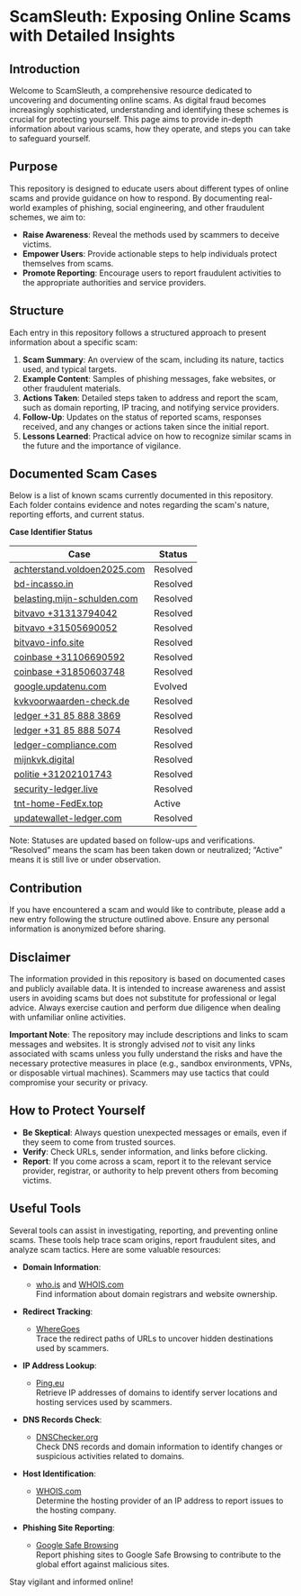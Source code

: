 # ScamSleuth: Exposing Online Scams with Detailed Insights

## Introduction
Welcome to ScamSleuth, a comprehensive resource dedicated to uncovering and documenting online scams. As digital fraud becomes increasingly sophisticated, understanding and identifying these schemes is crucial for protecting yourself. This page aims to provide in-depth information about various scams, how they operate, and steps you can take to safeguard yourself.

## Purpose
This repository is designed to educate users about different types of online scams and provide guidance on how to respond. By documenting real-world examples of phishing, social engineering, and other fraudulent schemes, we aim to:

- **Raise Awareness**: Reveal the methods used by scammers to deceive victims.
- **Empower Users**: Provide actionable steps to help individuals protect themselves from scams.
- **Promote Reporting**: Encourage users to report fraudulent activities to the appropriate authorities and service providers.

## Structure
Each entry in this repository follows a structured approach to present information about a specific scam:

1. **Scam Summary**: An overview of the scam, including its nature, tactics used, and typical targets.
2. **Example Content**: Samples of phishing messages, fake websites, or other fraudulent materials.
3. **Actions Taken**: Detailed steps taken to address and report the scam, such as domain reporting, IP tracing, and notifying service providers.
4. **Follow-Up**: Updates on the status of reported scams, responses received, and any changes or actions taken since the initial report.
5. **Lessons Learned**: Practical advice on how to recognize similar scams in the future and the importance of vigilance.

## Documented Scam Cases
Below is a list of known scams currently documented in this repository. Each folder contains evidence and notes regarding the scam's nature, reporting efforts, and current status.

**Case Identifier	Status**

| Case | Status |
|------|--------|
| [achterstand.voldoen2025.com](./achterstand.voldoen2025.com/)	| Resolved |
| [bd-incasso.in](./bd-incasso.in/)	| Resolved |
| [belasting.mijn-schulden.com](./belasting.mijn-schulden.com/)	| Resolved |
| [bitvavo +31313794042](./bitvavo%20%2B31313794042/) | Resolved |
| [bitvavo +31505690052](./bitvavo%20%2B31505690052/) | Resolved |
| [bitvavo-info.site](./bitvavo-info.site/)	| Resolved |
| [coinbase +31106690592](./coinbase%20%2B31106690592/)	| Resolved |
| [coinbase +31850603748](./coinbase%20%2B31850603748/)	| Resolved|
| [google.updatenu.com](./google.updatenu.com/)	| Evolved |
| [kvkvoorwaarden-check.de](./kvkvoorwaarden-check.de/)	| Resolved |
| [ledger +31 85 888 3869](./ledger%20%2B31%2085%20888%203869/) | Resolved |
| [ledger +31 85 888 5074](./ledger%20%2B31%2085%20888%205074/) | Resolved |
| [ledger-compliance.com](./ledger-compliance.com/) | Resolved |
| [mijnkvk.digital](./mijnkvk.digital/) | Resolved |
| [politie +31202101743](./politie%20%2B31202101743/) | Resolved |
| [security-ledger.live](./security-ledger.live/) | Resolved |
| [tnt-home-FedEx.top](./tnt-home-FedEx.top/) | Active |
| [updatewallet-ledger.com](./updatewallet-ledger.com/) | Resolved |

Note: Statuses are updated based on follow-ups and verifications. “Resolved” means the scam has been taken down or neutralized; “Active” means it is still live or under observation.


## Contribution
If you have encountered a scam and would like to contribute, please add a new entry following the structure outlined above. Ensure any personal information is anonymized before sharing.

## Disclaimer
The information provided in this repository is based on documented cases and publicly available data. It is intended to increase awareness and assist users in avoiding scams but does not substitute for professional or legal advice. Always exercise caution and perform due diligence when dealing with unfamiliar online activities.

**Important Note**: The repository may include descriptions and links to scam messages and websites. It is strongly advised *not* to visit any links associated with scams unless you fully understand the risks and have the necessary protective measures in place (e.g., sandbox environments, VPNs, or disposable virtual machines). Scammers may use tactics that could compromise your security or privacy.

## How to Protect Yourself
- **Be Skeptical**: Always question unexpected messages or emails, even if they seem to come from trusted sources.
- **Verify**: Check URLs, sender information, and links before clicking.
- **Report**: If you come across a scam, report it to the relevant service provider, registrar, or authority to help prevent others from becoming victims.

## Useful Tools
Several tools can assist in investigating, reporting, and preventing online scams. These tools help trace scam origins, report fraudulent sites, and analyze scam tactics. Here are some valuable resources:

- **Domain Information**:  
  - [who.is](https://who.is) and [WHOIS.com](https://www.whois.com/whois)  
  Find information about domain registrars and website ownership.

- **Redirect Tracking**:  
  - [WhereGoes](https://wheregoes.com/)  
  Trace the redirect paths of URLs to uncover hidden destinations used by scammers.

- **IP Address Lookup**:  
  - [Ping.eu](https://ping.eu/ping)  
  Retrieve IP addresses of domains to identify server locations and hosting services used by scammers.

- **DNS Records Check**:  
  - [DNSChecker.org](https://dnschecker.org/)  
  Check DNS records and domain information to identify changes or suspicious activities related to domains.

- **Host Identification**:  
  - [WHOIS.com](https://www.whois.com/whois)  
  Determine the hosting provider of an IP address to report issues to the hosting company.

- **Phishing Site Reporting**:  
  - [Google Safe Browsing](https://safebrowsing.google.com/safebrowsing/report_phish/?hl=en)  
  Report phishing sites to Google Safe Browsing to contribute to the global effort against malicious sites.

Stay vigilant and informed online!
